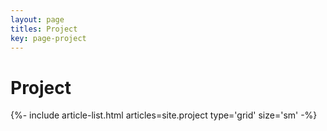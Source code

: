 ```yaml
---
layout: page
titles: Project
key: page-project
---
```


# Project

<div class="layout--articles">
  <section class="my-5">
    {%- include article-list.html articles=site.project type='grid' size='sm' -%}
  </section>
</div>
